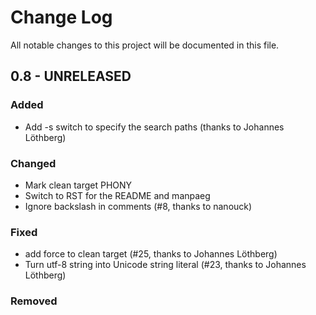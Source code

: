 # Change Log
All notable changes to this project will be documented in this file.

## 0.8 - UNRELEASED
### Added
- Add -s switch to specify the search paths (thanks to  Johannes Löthberg)

### Changed
- Mark clean target PHONY
- Switch to RST for the README and manpaeg
- Ignore backslash in comments (#8, thanks to nanouck)

### Fixed
- add force to clean target (#25, thanks to  Johannes Löthberg)
- Turn utf-8 string into Unicode string literal  (#23, thanks to  Johannes Löthberg)

### Removed
